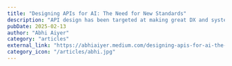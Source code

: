 ```yaml
---
title: "Designing APIs for AI: The Need for New Standards"
description: "API design has been targeted at making great DX and system design, but is it enough for AX?"
pubDate: 2025-02-13
author: "Abhi Aiyer"
category: "articles"
external_link: "https://abhiaiyer.medium.com/designing-apis-for-ai-the-need-for-new-standards-700a606e9a10"
category_icon: "/articles/abhi.jpg"
---
```


